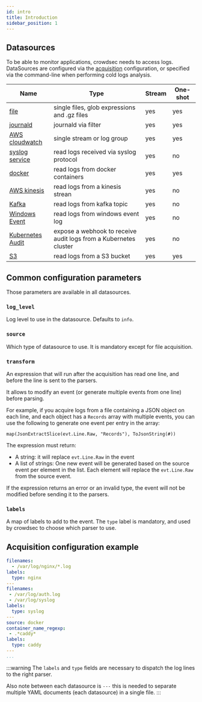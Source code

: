 ```yaml
---
id: intro
title: Introduction
sidebar_position: 1
---
```


## Datasources

To be able to monitor applications, crowdsec needs to access logs.
DataSources are configured via the [acquisition](/configuration/crowdsec_configuration.md#acquisition_path) configuration, or specified via the command-line when performing cold logs analysis.


Name | Type | Stream | One-shot
-----|------|--------|----------
[file](/data_sources/file.md) | single files, glob expressions and .gz files | yes | yes
[journald](/data_sources/journald.md) | journald via filter | yes | yes
[AWS cloudwatch](/data_sources/cloudwatch.md) | single stream or log group | yes | yes
[syslog service](/data_sources/syslog.md) | read logs received via syslog protocol | yes | no
[docker](/data_sources/docker.md) | read logs from docker containers | yes | yes
[AWS kinesis](/data_sources/kinesis.md)| read logs from a kinesis strean | yes | no
[Kafka](/data_sources/kafka.md)| read logs from kafka topic | yes | no
[Windows Event](/data_sources/windows_event_log.md)| read logs from windows event log | yes | no
[Kubernetes Audit](/data_sources/kubernetes_audit.md) | expose a webhook to receive audit logs from a Kubernetes cluster  | yes | no
[S3](/data_sources/s3.md)| read logs from a S3 bucket | yes | yes


## Common configuration parameters

Those parameters are available in all datasources.

### `log_level`

Log level to use in the datasource. Defaults to `info`.

### `source`

Which type of datasource to use. It is mandatory except for file acquisition.

### `transform`

An expression that will run after the acquisition has read one line, and before the line is sent to the parsers.

It allows to modify an event (or generate multiple events from one line) before parsing.

For example, if you acquire logs from a file containing a JSON object on each line, and each object has a `Records` array with multiple events, you can use the following to generate one event per entry in the array:
```
map(JsonExtractSlice(evt.Line.Raw, "Records"), ToJsonString(#))
```

The expression must return:
 - A string: it will replace `evt.Line.Raw` in the event
 - A list of strings: One new event will be generated based on the source event per element in the list. Each element will replace the `evt.Line.Raw` from the source event.

If the expression returns an error or an invalid type, the event will not be modified before sending it to the parsers.

### `labels`

A map of labels to add to the event.
The `type` label is mandatory, and used by crowdsec to choose which parser to use.

## Acquisition configuration example

```yaml title="/etc/crowdsec/acquis.yaml"
filenames:
  - /var/log/nginx/*.log
labels:
  type: nginx
---
filenames:
 - /var/log/auth.log
 - /var/log/syslog
labels:
  type: syslog
---
source: docker
container_name_regexp:
 - .*caddy*
labels:
  type: caddy
---
...
```

:::warning
The `labels` and `type` fields are necessary to dispatch the log lines to the right parser.

Also note between each datasource is `---` this is needed to separate multiple YAML documents (each datasource) in a single file.
:::
